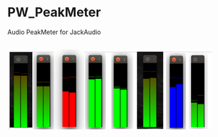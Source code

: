 # PW_PeakMeter
Audio PeakMeter for JackAudio

<br>
<img height="180" src="https://github.com/joek85/PW_PeakMeter/blob/master/PW_PeakMeter_image.png?raw=true" />
<br>
